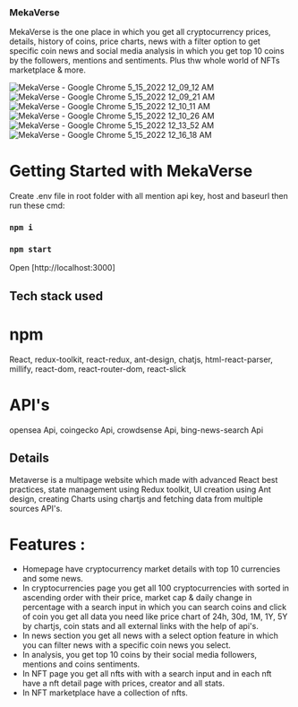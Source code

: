 ### MekaVerse

MekaVerse is the one place in which you get all cryptocurrency prices, details, history of coins, price charts, news with a filter option to get specific coin news and social media analysis in which you get top 10 coins by the followers, mentions and sentiments. Plus thw whole world of NFTs marketplace & more.

![MekaVerse - Google Chrome 5_15_2022 12_09_12 AM](https://user-images.githubusercontent.com/86047367/168458173-d5dcc7b7-25fd-4e90-af92-356e35afd75c.png)
![MekaVerse - Google Chrome 5_15_2022 12_09_21 AM](https://user-images.githubusercontent.com/86047367/168458183-5376b229-6f87-489a-b83d-612fad65cbcc.png)
![MekaVerse - Google Chrome 5_15_2022 12_10_11 AM](https://user-images.githubusercontent.com/86047367/168458251-0de8dcf7-d25d-4ba3-9e91-62b599507539.png)
![MekaVerse - Google Chrome 5_15_2022 12_10_26 AM](https://user-images.githubusercontent.com/86047367/168458256-9ab8941a-c959-4b0f-85ea-fce7289aeaae.png)
![MekaVerse - Google Chrome 5_15_2022 12_13_52 AM](https://user-images.githubusercontent.com/86047367/168458200-eb6b089f-251b-45e4-bdcb-c6c31bf999a6.png)
![MekaVerse - Google Chrome 5_15_2022 12_16_18 AM](https://user-images.githubusercontent.com/86047367/168458203-389e60be-9f2b-4ec3-a71e-6595c640bdc2.png)


# Getting Started with MekaVerse
Create .env file in root folder with all mention api key, host and baseurl then run these cmd:
### `npm i`
### `npm start`
Open [http://localhost:3000]

## Tech stack used

# npm
React, redux-toolkit, react-redux, ant-design, chatjs, html-react-parser, millify, react-dom, react-router-dom, react-slick

# API's
opensea Api, coingecko Api, crowdsense Api, bing-news-search Api

## Details
Metaverse is a multipage website which made with advanced React best practices, state management using Redux toolkit, UI creation using Ant design, creating Charts using chartjs and fetching data from multiple sources API's.

# Features : 
* Homepage have cryptocurrency market details with top 10 currencies and some news. 
* In cryptocurrencies page you get all 100 cryptocurrencies with sorted in ascending order with their price, market cap & daily change in percentage with a search input in which you can search coins and click of coin you get all data you need like price chart of 24h, 30d, 1M, 1Y, 5Y by chartjs, coin stats and all external links with the help of api's.
* In news section you get all news with a select option feature in which you can filter news with a specific coin news you select.
* In analysis, you get top 10 coins by their social media followers, mentions and coins sentiments.
* In NFT page you get all nfts with with a search input and in each nft have a nft detail page with prices, creator and all stats.
* In NFT marketplace have a collection of nfts.
